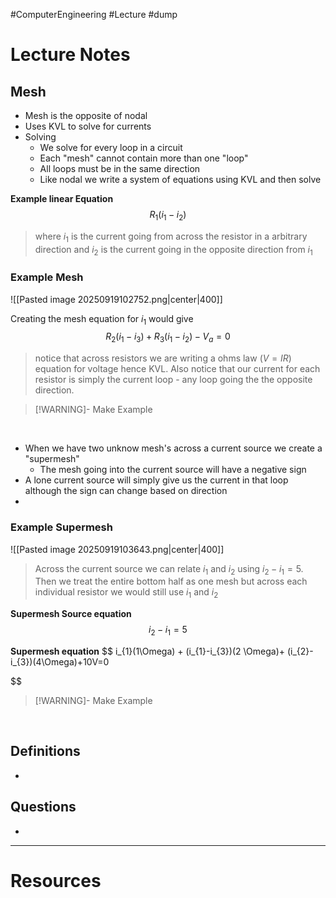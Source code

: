 #ComputerEngineering #Lecture #dump

# Lecture Notes



## Mesh 
- Mesh is the opposite of nodal
- Uses KVL to solve for currents 
- Solving
	- We solve for every loop in a circuit 
	- Each "mesh" cannot contain more than one "loop"
	- All loops must be in the same direction 
	- Like nodal we write a system of equations using KVL and then solve 

**Example linear Equation**
$$R_{1}(i_{1}-i_{2})$$
> where $i_{1}$ is the current going from across the resistor in a arbitrary direction and $i_{2}$ is the current going in the opposite direction from $i_{1}$ 


### **Example Mesh**

![[Pasted image 20250919102752.png|center|400]]

Creating the mesh equation for $i_{1}$ would give
$$
R_{2}(i_{1}-i_{3})+ R_{3}(i_{1}-i_{2})-V_{a}=0
$$
> notice that across resistors we are writing a ohms law $(V=IR)$ equation for voltage hence KVL. Also notice that our current for each resistor is simply the current loop - any loop going the the opposite direction.

> [!WARNING]- Make Example
> 


&emsp;


- When we have two unknow mesh's across a current source we create a "supermesh" 
	- The mesh going into the current source will have a negative sign 
- A lone current source will simply give us the current in that loop although the sign can change based on direction 
- 


### **Example Supermesh**
![[Pasted image 20250919103643.png|center|400]] 
> Across the current source we can relate $i_{1}$ and $i_{2}$ using $i_{2}-i_{1}=5$. Then we treat the entire bottom half as one mesh but across each individual resistor we would still use $i_{1}$ and $i_{2}$ 

**Supermesh Source equation**
 $$
i_{2}-i_{1}=5
$$

**Supermesh equation**
$$
i_{1}(1\Omega) + (i_{1}-i_{3})(2 \Omega)+ (i_{2}-i_{3})(4\Omega)+10V=0

$$


> [!WARNING]- Make Example
> 



&emsp;

## Definitions
- 

## Questions
- 

---
# Resources 